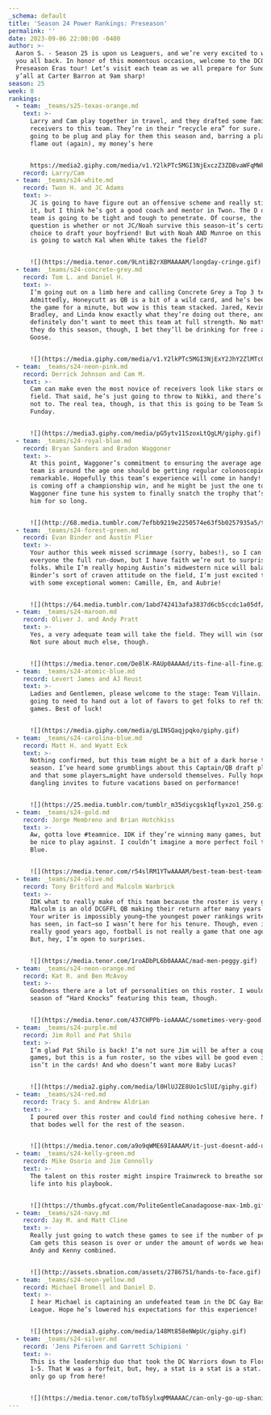 ```yaml
---
_schema: default
title: 'Season 24 Power Rankings: Preseason'
permalink: ''
date: 2023-09-06 22:00:00 -0400
author: >-
  Aaron S. - Season 25 is upon us Leaguers, and we’re very excited to welcome
  you all back. In honor of this momentous occasion, welcome to the DCGFFL
  Preseason Eras tour! Let’s visit each team as we all prepare for Sunday. See
  y’all at Carter Barron at 9am sharp!
season: 25
week: 0
rankings:
  - team: _teams/s25-texas-orange.md
    text: >-
      Larry and Cam play together in travel, and they drafted some familiar
      receivers to this team. They’re in their “recycle era” for sure. It’s
      going to be plug and play for them this season and, barring a playoff
      flame out (again), my money’s here


      https://media2.giphy.com/media/v1.Y2lkPTc5MGI3NjExczZ3ZDBvaWFqMWFzNDVyYTRva3U5a3psdmoyczFsOXV2dzQ1bzFxbSZlcD12MV9pbnRlcm5hbF9naWZfYnlfaWQmY3Q9Zw/exfxNyoKaS6tZTsP0S/giphy.gif
    record: Larry/Cam
  - team: _teams/s24-white.md
    record: Twon H. and JC Adams
    text: >-
      JC is going to have figure out an offensive scheme and really stick with
      it, but I think he’s got a good coach and mentor in Twon. The D on this
      team is going to be tight and tough to penetrate. Of course, the real
      question is whether or not JC/Noah survive this season—it’s certainly a
      choice to draft your boyfriend! But with Noah AND Munroe on this team, who
      is going to watch Kal when White takes the field?


      ![](https://media.tenor.com/9LntiB2rXBMAAAAM/longday-cringe.gif)
  - team: _teams/s24-concrete-grey.md
    record: Tom L. and Daniel H.
    text: >-
      I’m going out on a limb here and calling Concrete Grey a Top 3 team.
      Admittedly, Honeycutt as QB is a bit of a wild card, and he’s been out of
      the game for a minute, but wow is this team stacked. Jared, Kevin,
      Bradley, and Linda know exactly what they’re doing out there, and I
      definitely don’t want to meet this team at full strength. No matter how
      they do this season, though, I bet they’ll be drinking for free at Dirty
      Goose.


      ![](https://media.giphy.com/media/v1.Y2lkPTc5MGI3NjExY2JhY2ZlMTc0Njk4NjA4ZGZmNGY2MWExNmE3YTJjMDRhOGJkMmExZCZjdD1n/RCK0Pr4zSc63e/giphy.gif)
  - team: _teams/s24-neon-pink.md
    record: Derrick Johnson and Cam M.
    text: >-
      Cam can make even the most novice of receivers look like stars on the
      field. That said, he’s just going to throw to Nikki, and there’s no reason
      not to. The real tea, though, is that this is going to be Team Sunday
      Funday.


      ![](https://media3.giphy.com/media/pG5ytv11SzoxLtQgLM/giphy.gif)
  - team: _teams/s24-royal-blue.md
    record: Bryan Sanders and Bradon Waggoner
    text: >-
      At this point, Waggoner’s commitment to ensuring the average age of his
      team is around the age one should be getting regular colonoscopies is
      remarkable. Hopefully this team’s experience will come in handy! Sanders
      is coming off a championship win, and he might be just the one to help
      Waggoner fine tune his system to finally snatch the trophy that’s eluded
      him for so long.


      ![](http://68.media.tumblr.com/7efbb9219e2250574e63f5b0257935a5/tumblr_o4602aP1xY1rynk4uo1_500.gif)
  - team: _teams/s24-forest-green.md
    record: Evan Binder and Austin Plier
    text: >-
      Your author this week missed scrimmage (sorry, babes!), so I can’t give
      everyone the full run-down, but I have faith we’re out to surprise some
      folks. While I’m really hoping Austin’s midwestern nice will balance out
      Binder’s sort of craven attitude on the field, I’m just excited to play
      with some exceptional women: Camille, Em, and Aubrie!


      ![](https://64.media.tumblr.com/1abd742413afa3837d6cb5ccdc1a05df/2694ae412b0c615b-b8/s540x810/dd4dc629afd3cead2f9c8fcfa769b62864a82b76.gif)
  - team: _teams/s24-maroon.md
    record: Oliver J. and Andy Pratt
    text: >-
      Yes, a very adequate team will take the field. They will win (some) games.
      Not sure about much else, though.


      ![](https://media.tenor.com/De8lK-RAUp0AAAAd/its-fine-all-fine.gif)
  - team: _teams/s24-atomic-blue.md
    record: Levert James and AJ Reust
    text: >-
      Ladies and Gentlemen, please welcome to the stage: Team Villain. JC is
      going to need to hand out a lot of favors to get folks to ref this team’s
      games. Best of luck!


      ![](https://media.giphy.com/media/gLINSQaqjpqko/giphy.gif)
  - team: _teams/s24-carolina-blue.md
    record: Matt H. and Wyatt Eck
    text: >-
      Nothing confirmed, but this team might be a bit of a dark horse this
      season. I’ve heard some grumblings about this Captain/QB draft placement
      and that some players…might have undersold themselves. Fully hope Wyatt is
      dangling invites to future vacations based on performance!


      ![](https://25.media.tumblr.com/tumblr_m35diycgsk1qflyxzo1_250.gif)
  - team: _teams/s24-gold.md
    record: Jorge Membreno and Brian Hotchkiss
    text: >-
      Aw, gotta love #teamnice. IDK if they’re winning many games, but they’ll
      be nice to play against. I couldn’t imagine a more perfect foil to Atomic
      Blue.


      ![](https://media.tenor.com/r54slRM1YTwAAAAM/best-team-best-team-ever.gif)
  - team: _teams/s24-olive.md
    record: Tony Britford and Malcolm Warbrick
    text: >-
      IDK what to really make of this team because the roster is very good, but
      Malcolm is an old DCGFFL QB making their return after many years away.
      Your writer is impossibly young—the youngest power rankings writer DCGFFL
      has seen, in fact—so I wasn’t here for his tenure. Though, even if he was
      really good years ago, football is not really a game that one ages into.
      But, hey, I’m open to surprises.


      ![](https://media.tenor.com/1roADbPL6b0AAAAC/mad-men-peggy.gif)
  - team: _teams/s24-neon-orange.md
    record: Kat R. and Ben McAvoy
    text: >-
      Goodness there are a lot of personalities on this roster. I would watch a
      season of “Hard Knocks” featuring this team, though.


      ![](https://media.tenor.com/437CHPPb-ioAAAAC/sometimes-very-good.gif)
  - team: _teams/s24-purple.md
    record: Jim Roll and Pat Shilo
    text: >-
      I’m glad Pat Shilo is back! I’m not sure Jim will be after a couple of
      games, but this is a fun roster, so the vibes will be good even if winning
      isn’t in the cards! And who doesn’t want more Baby Lucas?


      ![](https://media2.giphy.com/media/l0HlUJZE8Uo1cSlUI/giphy.gif)
  - team: _teams/s24-red.md
    record: Tracy S. and Andrew Aldrian
    text: >-
      I poured over this roster and could find nothing cohesive here. Not sure
      that bodes well for the rest of the season.


      ![](https://media.tenor.com/a9o9qWME69IAAAAM/it-just-doesnt-add-up-mon%C3%A9t-x-change.gif)
  - team: _teams/s24-kelly-green.md
    record: Mike Osorio and Jim Connolly
    text: >-
      The talent on this roster might inspire Trainwreck to breathe some new
      life into his playbook.


      ![](https://thumbs.gfycat.com/PoliteGentleCanadagoose-max-1mb.gif)
  - team: _teams/s24-navy.md
    record: Jay M. and Matt Cline
    text: >-
      Really just going to watch these games to see if the number of penalties
      Cam gets this season is over or under the amount of words we hear from
      Andy and Kenny combined.


      ![](http://assets.sbnation.com/assets/2786751/hands-to-face.gif)
  - team: _teams/s24-neon-yellow.md
    record: Michael Bromell and Daniel D.
    text: >-
      I hear Michael is captaining an undefeated team in the DC Gay Basketball
      League. Hope he’s lowered his expectations for this experience!


      ![](https://media3.giphy.com/media/148Mt858eNWpUc/giphy.gif)
  - team: _teams/s24-silver.md
    record: 'Jens Piferoen and Garrett Schipioni '
    text: >-
      This is the leadership duo that took the DC Warriors down to Florida to go
      1-5. That W was a forfeit, but, hey, a stat is a stat is a stat. They can
      only go up from here!


      ![](https://media.tenor.com/toTbSylxqMMAAAAC/can-only-go-up-shania-twain.gif)
---
```

